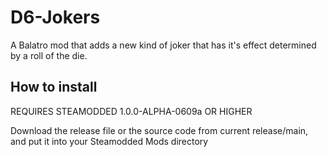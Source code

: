 # D6-Jokers
A Balatro mod that adds a new kind of joker that has it's effect determined by a roll of the die. 
## How to install
REQUIRES STEAMODDED 1.0.0-ALPHA-0609a OR HIGHER

Download the release file or the source code from current release/main, and put it into your Steamodded Mods directory
